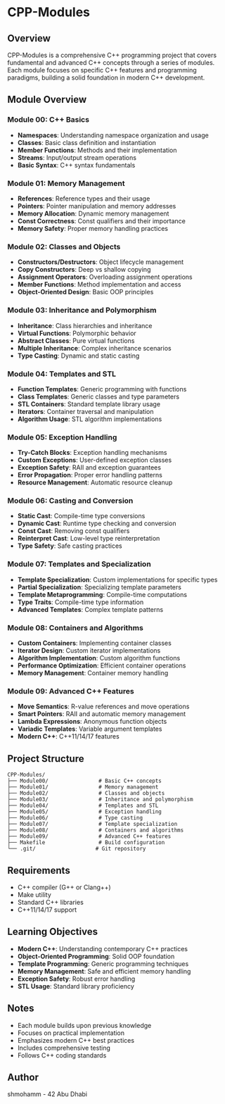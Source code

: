 # CPP-Modules

## Overview
CPP-Modules is a comprehensive C++ programming project that covers fundamental and advanced C++ concepts through a series of modules. Each module focuses on specific C++ features and programming paradigms, building a solid foundation in modern C++ development.

## Module Overview

### Module 00: C++ Basics
- **Namespaces**: Understanding namespace organization and usage
- **Classes**: Basic class definition and instantiation
- **Member Functions**: Methods and their implementation
- **Streams**: Input/output stream operations
- **Basic Syntax**: C++ syntax fundamentals

### Module 01: Memory Management
- **References**: Reference types and their usage
- **Pointers**: Pointer manipulation and memory addresses
- **Memory Allocation**: Dynamic memory management
- **Const Correctness**: Const qualifiers and their importance
- **Memory Safety**: Proper memory handling practices

### Module 02: Classes and Objects
- **Constructors/Destructors**: Object lifecycle management
- **Copy Constructors**: Deep vs shallow copying
- **Assignment Operators**: Overloading assignment operations
- **Member Functions**: Method implementation and access
- **Object-Oriented Design**: Basic OOP principles

### Module 03: Inheritance and Polymorphism
- **Inheritance**: Class hierarchies and inheritance
- **Virtual Functions**: Polymorphic behavior
- **Abstract Classes**: Pure virtual functions
- **Multiple Inheritance**: Complex inheritance scenarios
- **Type Casting**: Dynamic and static casting

### Module 04: Templates and STL
- **Function Templates**: Generic programming with functions
- **Class Templates**: Generic classes and type parameters
- **STL Containers**: Standard template library usage
- **Iterators**: Container traversal and manipulation
- **Algorithm Usage**: STL algorithm implementations

### Module 05: Exception Handling
- **Try-Catch Blocks**: Exception handling mechanisms
- **Custom Exceptions**: User-defined exception classes
- **Exception Safety**: RAII and exception guarantees
- **Error Propagation**: Proper error handling patterns
- **Resource Management**: Automatic resource cleanup

### Module 06: Casting and Conversion
- **Static Cast**: Compile-time type conversions
- **Dynamic Cast**: Runtime type checking and conversion
- **Const Cast**: Removing const qualifiers
- **Reinterpret Cast**: Low-level type reinterpretation
- **Type Safety**: Safe casting practices

### Module 07: Templates and Specialization
- **Template Specialization**: Custom implementations for specific types
- **Partial Specialization**: Specializing template parameters
- **Template Metaprogramming**: Compile-time computations
- **Type Traits**: Compile-time type information
- **Advanced Templates**: Complex template patterns

### Module 08: Containers and Algorithms
- **Custom Containers**: Implementing container classes
- **Iterator Design**: Custom iterator implementations
- **Algorithm Implementation**: Custom algorithm functions
- **Performance Optimization**: Efficient container operations
- **Memory Management**: Container memory handling

### Module 09: Advanced C++ Features
- **Move Semantics**: R-value references and move operations
- **Smart Pointers**: RAII and automatic memory management
- **Lambda Expressions**: Anonymous function objects
- **Variadic Templates**: Variable argument templates
- **Modern C++**: C++11/14/17 features

## Project Structure
```
CPP-Modules/
├── Module00/                # Basic C++ concepts
├── Module01/                # Memory management
├── Module02/                # Classes and objects
├── Module03/                # Inheritance and polymorphism
├── Module04/                # Templates and STL
├── Module05/                # Exception handling
├── Module06/                # Type casting
├── Module07/                # Template specialization
├── Module08/                # Containers and algorithms
├── Module09/                # Advanced C++ features
├── Makefile                 # Build configuration
└── .git/                   # Git repository
```



## Requirements
- C++ compiler (G++ or Clang++)
- Make utility
- Standard C++ libraries
- C++11/14/17 support

## Learning Objectives
- **Modern C++**: Understanding contemporary C++ practices
- **Object-Oriented Programming**: Solid OOP foundation
- **Template Programming**: Generic programming techniques
- **Memory Management**: Safe and efficient memory handling
- **Exception Safety**: Robust error handling
- **STL Usage**: Standard library proficiency

## Notes
- Each module builds upon previous knowledge
- Focuses on practical implementation
- Emphasizes modern C++ best practices
- Includes comprehensive testing
- Follows C++ coding standards

## Author
shmohamm - 42 Abu Dhabi
